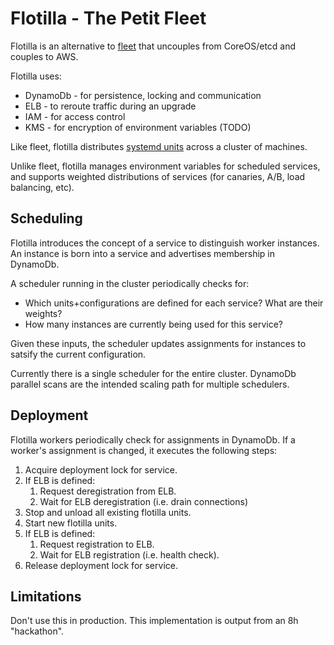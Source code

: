 # Flotilla - The Petit Fleet

Flotilla is an alternative to [fleet](https://github.com/coreos/fleet) that uncouples from CoreOS/etcd and couples to AWS.

Flotilla uses:

* DynamoDb - for persistence, locking and communication
* ELB - to reroute traffic during an upgrade
* IAM - for access control
* KMS - for encryption of environment variables (TODO)

Like fleet, flotilla distributes [systemd units](http://www.freedesktop.org/software/systemd/man/systemd.unit.html) across a cluster of machines.

Unlike fleet, flotilla manages environment variables for scheduled services, and supports weighted distributions of services (for canaries, A/B, load balancing, etc).

## Scheduling

Flotilla introduces the concept of a service to distinguish worker instances. An instance is born into a service and advertises membership in DynamoDb.

A scheduler running in the cluster periodically checks for:

* Which units+configurations are defined for each service? What are their weights?
* How many instances are currently being used for this service?

Given these inputs, the scheduler updates assignments for instances to satsify the current configuration.

Currently there is a single scheduler for the entire cluster. DynamoDb parallel scans are the intended scaling path for multiple schedulers.

## Deployment

Flotilla workers periodically check for assignments in DynamoDb. If a worker's assignment is changed, it executes the following steps:

1. Acquire deployment lock for service.
1. If ELB is defined:
   1. Request deregistration from ELB.
   1. Wait for ELB deregistration (i.e. drain connections)
1. Stop and unload all existing flotilla units.
1. Start new flotilla units.
1. If ELB is defined:
	1. Request registration to ELB.
	1. Wait for ELB registration (i.e. health check).
1. Release deployment lock for service.



## Limitations

Don't use this in production. This implementation is output from an 8h "hackathon". 